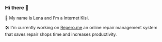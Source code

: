 ### Hi there 👋

<!--
**lenadis/lenadis** is a ✨ _special_ ✨ repository because its `README.md` (this file) appears on your GitHub profile.-->


👋  My name is Lena and I'm a Internet Kisi. 

🛠  I'm currently working on [Repero.me](https://repero.me) an online repair management system that saves repair shops time and increases productivity.



